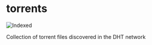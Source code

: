 torrents 
========
![Indexed](https://img.shields.io/badge/indexed-171165-blue)

Collection of torrent files discovered in the DHT network

